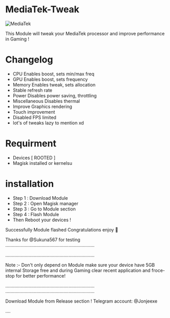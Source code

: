 # MediaTek-Tweak
![MediaTek](https://github.com/user-attachments/assets/bc7602f7-797e-4b34-b65c-315940b76583)


This Module will tweak your MediaTek processor and improve performance in Gaming !

# Changelog
- CPU Enables boost, sets min/max freq
- GPU Enables boost, sets frequency
- Memory Enables tweak, sets allocation
- Stable refresh rate
- Power Disables power saving, throttling
- Miscellaneous Disables thermal
- Improve Graphics rendering 
- Touch improvement
- Disabled FPS limited
- lot's of tweaks lazy to mention xd
  
# Requirment 
- Devices [ ROOTED ]
- Magisk installed or kernelsu
  
# installation 
- Step 1 : Download Module
- Step 2 : Open Magisk manager
- Step 3 : Go to Module section
- Step 4 : Flash Module
- Then Reboot your devices !

Successfully Module flashed
Congratulations enjoy 🎉 

Thanks for @Sukuna567 for testing 
.....................................................................

.....................................................................

Note :- Don't only depend on Module make sure your device have 5GB internal Storage 
free and during Gaming clear recent application and froce-stop for better performance!

.....................................................................
.....................................................................

Download Module from Release section !
Telegram account: @Jonjeexe

....
